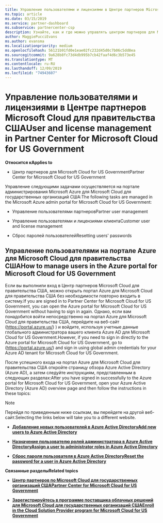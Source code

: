 ```yaml
---
title: Управление пользователями и лицензиями в Центре партнеров Microsoft Cloud для правительства США | Центр партнеров Microsoft Cloud для правительства США
ms.topic: article
ms.date: 03/15/2019
ms.service: partner-dashboard
ms.subservice: partnercenter-csp
description: Узнайте, как и где можно управлять центром партнеров для Microsoft Cloud для партнеров США, клиентов и лицензий, а также для сброса паролей.
author: MaggiePucciEvans
ms.author: evansma
ms.localizationpriority: medium
ms.openlocfilehash: 56121b91fd0e1eae02fc232d45d0c7b06c5dd8ea
ms.sourcegitcommit: 9a628b8fc73d4db995b7cb42faaf4d6c3b573e45
ms.translationtype: MT
ms.contentlocale: ru-RU
ms.lasthandoff: 12/09/2019
ms.locfileid: "74943607"
---
```

# <a name="user-and-license-management-in-partner-center-for-microsoft-cloud-for-us-government"></a><span data-ttu-id="ba5d8-103">Управление пользователями и лицензиями в Центре партнеров Microsoft Cloud для правительства США</span><span class="sxs-lookup"><span data-stu-id="ba5d8-103">User and license management in Partner Center for Microsoft Cloud for US Government</span></span>

<span data-ttu-id="ba5d8-104">**Относится к**</span><span class="sxs-lookup"><span data-stu-id="ba5d8-104">**Applies to**</span></span>

-  <span data-ttu-id="ba5d8-105">Центр партнеров для Microsoft Cloud for US Government</span><span class="sxs-lookup"><span data-stu-id="ba5d8-105">Partner Center for Microsoft Cloud for US Government</span></span>

<span data-ttu-id="ba5d8-106">Управление следующими задачами осуществляется на портале администрирования Microsoft Azure для Microsoft Cloud для государственных организаций США:</span><span class="sxs-lookup"><span data-stu-id="ba5d8-106">The following tasks are managed in the Microsoft Azure admin portal for Microsoft Cloud for US Government:</span></span>

- <span data-ttu-id="ba5d8-107">Управление пользователями партнеров</span><span class="sxs-lookup"><span data-stu-id="ba5d8-107">Partner user management</span></span>

- <span data-ttu-id="ba5d8-108">Управление пользователями и лицензиями клиента</span><span class="sxs-lookup"><span data-stu-id="ba5d8-108">Customer user and license management</span></span>

- <span data-ttu-id="ba5d8-109">Сброс паролей пользователей</span><span class="sxs-lookup"><span data-stu-id="ba5d8-109">Resetting users' passwords</span></span>


## <a name="how-to-manage-users-in-the-azure-portal-for-microsoft-cloud-for-us-government"></a><span data-ttu-id="ba5d8-110">Управление пользователями на портале Azure для Microsoft Cloud для правительства США</span><span class="sxs-lookup"><span data-stu-id="ba5d8-110">How to manage users in the Azure portal for Microsoft Cloud for US Government</span></span>

<span data-ttu-id="ba5d8-111">Если вы выполнили вход в Центр партнеров Microsoft Cloud для правительства США, можно открыть портал Azure для Microsoft Cloud для правительства США без необходимости повторно входить в систему.</span><span class="sxs-lookup"><span data-stu-id="ba5d8-111">If you are signed in to Partner Center for Microsoft Cloud for US Government, you can open the Azure portal for Microsoft Cloud for US Government without having to sign in again.</span></span> <span data-ttu-id="ba5d8-112">Однако, если вам понадобится войти непосредственно на портал Azure для Microsoft Cloud для правительства США, перейдите на веб-сайт (https://portal.azure.us/) ) и войдите, используя учетные данные глобального администратора вашего клиента Azure AD для Microsoft Cloud for US Government.</span><span class="sxs-lookup"><span data-stu-id="ba5d8-112">However, if you need to sign in directly to the Azure portal for Microsoft Cloud for US Government, go to (https://portal.azure.us/) and sign in using global admin credentials for your Azure AD tenant for Microsoft Cloud for US Government.</span></span>

<span data-ttu-id="ba5d8-113">После успешного входа на портал Azure для Microsoft Cloud для правительства США откройте страницу обзора Azure Active Directory (Azure AD), а затем следуйте инструкциям, представленным в следующих разделах:</span><span class="sxs-lookup"><span data-stu-id="ba5d8-113">After you have signed in successfully to the Azure portal for Microsoft Cloud for US Government, open your Azure Active Directory (Azure AD) overview page and then follow the instructions in these topics:</span></span>

> [!NOTE]  
> <span data-ttu-id="ba5d8-114">Перейдя по приведенным ниже ссылкам, вы перейдете на другой веб-сайт.</span><span class="sxs-lookup"><span data-stu-id="ba5d8-114">Selecting the links below will take you to a different website.</span></span> 

-  [<span data-ttu-id="ba5d8-115">**Добавление новых пользователей в Azure Active Directory**</span><span class="sxs-lookup"><span data-stu-id="ba5d8-115">**Add new users to Azure Active Directory**</span></span>](https://docs.microsoft.com/azure/active-directory/active-directory-users-create-azure-portal)

-  [<span data-ttu-id="ba5d8-116">**Назначение пользователю ролей администратора в Azure Active Directory**</span><span class="sxs-lookup"><span data-stu-id="ba5d8-116">**Assign a user to administrator roles in Azure Active Directory**</span></span>](https://docs.microsoft.com/azure/active-directory/active-directory-users-assign-role-azure-portal)

-  [<span data-ttu-id="ba5d8-117">**Сброс пароля пользователя в Azure Active Directory**</span><span class="sxs-lookup"><span data-stu-id="ba5d8-117">**Reset the password for a user in Azure Active Directory**</span></span>](https://docs.microsoft.com/azure/active-directory/active-directory-users-reset-password-azure-portal)

<span data-ttu-id="ba5d8-118">**Связанные разделы**</span><span class="sxs-lookup"><span data-stu-id="ba5d8-118">**Related topics**</span></span>

-  [<span data-ttu-id="ba5d8-119">**Центр партнеров по Microsoft Cloud для государственных организаций США**</span><span class="sxs-lookup"><span data-stu-id="ba5d8-119">**Partner Center for Microsoft Cloud for US Government**</span></span>](partner-center-for-microsoft-us-govt-cloud.md)

-  [<span data-ttu-id="ba5d8-120">**Зарегистрируйтесь в программе поставщика облачных решений для Microsoft Cloud для государственных организаций США**</span><span class="sxs-lookup"><span data-stu-id="ba5d8-120">**Enroll in the Cloud Solution Provider program for Microsoft Cloud for US Government**</span></span>](enroll-in-csp-for-microsoft-us-govt-cloud.md)
